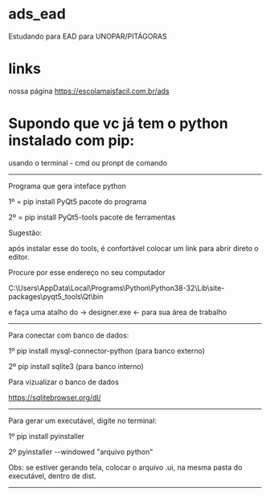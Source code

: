 # ads_ead
Estudando para EAD para UNOPAR/PITÁGORAS

# links
nossa página https://escolamaisfacil.com.br/ads

# Supondo que vc já tem o python instalado com pip:

usando o terminal - cmd ou pronpt de comando 

-----------------------------------------------------------------------------------------------

Programa que gera inteface python

1º = pip install PyQt5  pacote do programa

2º = pip install PyQt5-tools  pacote de ferramentas

Sugestão: 

após instalar esse do tools, é confortável colocar um link para abrir direto o editor.

Procure por esse endereço no seu computador

C:\Users\AppData\Local\Programs\Python\Python38-32\Lib\site-packages\pyqt5_tools\Qt\bin

e faça uma atalho do -> designer.exe <- para sua área de trabalho

------------------------------------------------------------------------------------------------

Para conectar com banco de dados:

1º pip install mysql-connector-python   (para banco externo)

2º pip install sqlite3   (para banco interno)

Para vizualizar o banco de dados

https://sqlitebrowser.org/dl/

-------------------------------------------------------------------------------------------------

Para gerar um executável, digite no terminal:

1º pip install pyinstaller

2º pyinstaller --windowed "arquivo python"

Obs: se estiver gerando tela, colocar o arquivo .ui, na mesma pasta do executável, dentro de dist.

---------------------------------------------------------------------------------------------------
